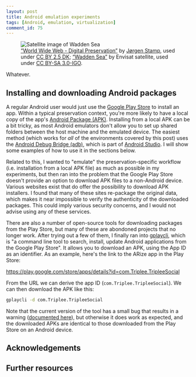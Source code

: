 ```yaml
---
layout: post
title: Android emulation experiments
tags: [Android, emulation, virtualization]
comment_id: 75
---
```


<figure class="image">
  <img src="{{ BASE_PATH }}/images/2021/02/wwwspace.png" alt="Satellite image of Wadden Sea">
  <figcaption><a href="https://commons.wikimedia.org/wiki/File:World_Wide_Web_-_Digital_Preservation.png">“World Wide Web - Digital Preservation”</a> by <a href="https://www.wikidata.org/wiki/Q55754361">Jørgen Stamp</a>, used under <a href="https://creativecommons.org/licenses/by/2.5/dk/deed.en">CC BY 2.5 DK</a>; <a href="https://commons.wikimedia.org/wiki/File:Wadden_Sea.jpg">“Wadden Sea”</a> by Envisat satellite, used under <a href="https://creativecommons.org/licenses/by-sa/3.0-igo">CC BY-SA 3.0-IGO</a>.</figcaption>
</figure>

Whatever.

<!-- more -->

## Installing and downloading Android packages

A regular Android user would just use the [Google Play Store](https://play.google.com/store/apps?hl=en) to install an app. Within a typical preservation context, you're more likely to have a local copy of the app's [Android Package (APK)](https://en.wikipedia.org/wiki/Android_application_package). Installing from a local APK can be a bit tricky, as most Android emulators don't allow you to set up shared folders between the host machine and the emulated device. The easiest method (which works for *all* of the environments covered by this post) uses the [Android Debug Bridge (adb)](https://developer.android.com/studio/command-line/adb), which is part of [Android Studio](https://developer.android.com/studio/). I will show some examples of how to use it in the sections below.

Related to this, I wanted to "emulate" the preservation-specific workflow (i.e. installation from a local APK file) as much as possible in my experiments, but then ran into the problem that the Google Play Store doesn't provide an option to download APK files to a non-Android device. Various websites exist that do offer the possibility to download APK installers. I found that many of these sites re-package the original data, which makes it near impossible to verify the authenticity of the downloaded packages. This could imply various security concerns, and I would not advise using any of these services.

There are also a number of open-source tools for downloading packages from the Play Store, but many of these are abondoned projects that no longer work. After trying out a few of them, I finally ran into [gplaycli](https://github.com/matlink/gplaycli), which is "a command line tool to search, install, update Android applications from the Google Play Store". It allows you to download an APK, using the App ID as an identifier. As an example, here's the link to the ARize app in the Play Store:

<https://play.google.com/store/apps/details?id=com.Triplee.TripleeSocial>

From the URL we can derive the app ID (`com.Triplee.TripleeSocial`). We can then download the APK like this:

```bash
gplaycli -d com.Triplee.TripleeSocial
```

Note that the current version of the tool has a small bug that results in a warning ([documented here](https://github.com/matlink/gplaycli/issues/272)), but otherwise it does work as expected, and the downloaded APKs are identical to those downloaded from the Play Store on an Android device.

## Acknowledgements

## Further resources

